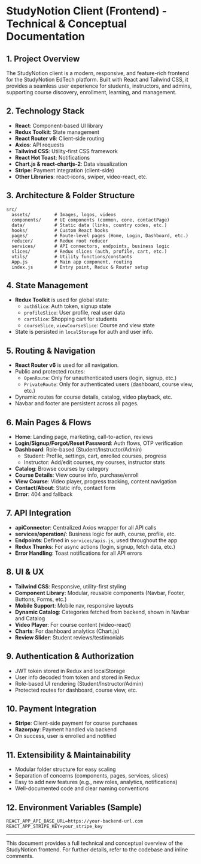 # StudyNotion Client (Frontend) - Technical & Conceptual Documentation

## 1. Project Overview

The StudyNotion client is a modern, responsive, and feature-rich frontend for the StudyNotion EdTech platform. Built with React and Tailwind CSS, it provides a seamless user experience for students, instructors, and admins, supporting course discovery, enrollment, learning, and management.

## 2. Technology Stack

- **React**: Component-based UI library
- **Redux Toolkit**: State management
- **React Router v6**: Client-side routing
- **Axios**: API requests
- **Tailwind CSS**: Utility-first CSS framework
- **React Hot Toast**: Notifications
- **Chart.js & react-chartjs-2**: Data visualization
- **Stripe**: Payment integration (client-side)
- **Other Libraries**: react-icons, swiper, video-react, etc.

## 3. Architecture & Folder Structure

```
src/
  assets/         # Images, logos, videos
  components/     # UI components (common, core, contactPage)
  data/           # Static data (links, country codes, etc.)
  hooks/          # Custom React hooks
  pages/          # Route-level pages (Home, Login, Dashboard, etc.)
  reducer/        # Redux root reducer
  services/       # API connectors, endpoints, business logic
  slices/         # Redux slices (auth, profile, cart, etc.)
  utils/          # Utility functions/constants
  App.js          # Main app component, routing
  index.js        # Entry point, Redux & Router setup
```

## 4. State Management

- **Redux Toolkit** is used for global state:
  - `authSlice`: Auth token, signup state
  - `profileSlice`: User profile, real user data
  - `cartSlice`: Shopping cart for students
  - `courseSlice`, `viewCourseSlice`: Course and view state
- State is persisted in `localStorage` for auth and user info.

## 5. Routing & Navigation

- **React Router v6** is used for all navigation.
- Public and protected routes:
  - `OpenRoute`: Only for unauthenticated users (login, signup, etc.)
  - `PrivateRoute`: Only for authenticated users (dashboard, course view, etc.)
- Dynamic routes for course details, catalog, video playback, etc.
- Navbar and footer are persistent across all pages.

## 6. Main Pages & Flows

- **Home**: Landing page, marketing, call-to-action, reviews
- **Login/Signup/Forgot/Reset Password**: Auth flows, OTP verification
- **Dashboard**: Role-based (Student/Instructor/Admin)
  - Student: Profile, settings, cart, enrolled courses, progress
  - Instructor: Add/edit courses, my courses, instructor stats
- **Catalog**: Browse courses by category
- **Course Details**: View course info, purchase/enroll
- **View Course**: Video player, progress tracking, content navigation
- **Contact/About**: Static info, contact form
- **Error**: 404 and fallback

## 7. API Integration

- **apiConnector**: Centralized Axios wrapper for all API calls
- **services/operation/**: Business logic for auth, course, profile, etc.
- **Endpoints**: Defined in `services/apis.js`, used throughout the app
- **Redux Thunks**: For async actions (login, signup, fetch data, etc.)
- **Error Handling**: Toast notifications for all API errors

## 8. UI & UX

- **Tailwind CSS**: Responsive, utility-first styling
- **Component Library**: Modular, reusable components (Navbar, Footer, Buttons, Forms, etc.)
- **Mobile Support**: Mobile nav, responsive layouts
- **Dynamic Catalog**: Categories fetched from backend, shown in Navbar and Catalog
- **Video Player**: For course content (video-react)
- **Charts**: For dashboard analytics (Chart.js)
- **Review Slider**: Student reviews/testimonials

## 9. Authentication & Authorization

- JWT token stored in Redux and localStorage
- User info decoded from token and stored in Redux
- Role-based UI rendering (Student/Instructor/Admin)
- Protected routes for dashboard, course view, etc.

## 10. Payment Integration

- **Stripe**: Client-side payment for course purchases
- **Razorpay**: Payment handled via backend
- On success, user is enrolled and notified

## 11. Extensibility & Maintainability

- Modular folder structure for easy scaling
- Separation of concerns (components, pages, services, slices)
- Easy to add new features (e.g., new roles, analytics, notifications)
- Well-documented code and clear naming conventions

## 12. Environment Variables (Sample)

```
REACT_APP_API_BASE_URL=https://your-backend-url.com
REACT_APP_STRIPE_KEY=your_stripe_key
```

---

This document provides a full technical and conceptual overview of the StudyNotion frontend. For further details, refer to the codebase and inline comments.
